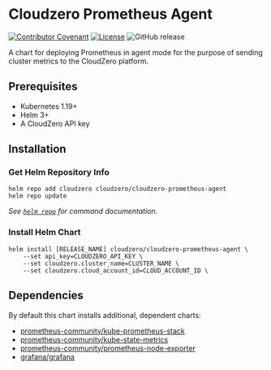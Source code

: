 # Cloudzero Prometheus Agent

[![Contributor Covenant](https://img.shields.io/badge/Contributor%20Covenant-2.1-4baaaa.svg)](CODE-OF-CONDUCT.md)
[![License](https://img.shields.io/badge/License-Apache%202.0-blue.svg)](LICENSE)
![GitHub release](https://img.shields.io/github/release/cloudzero/template-cloudzero-open-source.svg)

A chart for deploying Prometheus in agent mode for the purpose of sending cluster metrics to the CloudZero platform.

## Prerequisites

- Kubernetes 1.19+
- Helm 3+
- A CloudZero API key

## Installation

### Get Helm Repository Info

```console
helm repo add cloudzero cloudzero/cloudzero-prometheus-agent
helm repo update
```

_See [`helm repo`](https://helm.sh/docs/helm/helm_repo/) for command documentation._

### Install Helm Chart

```console
helm install [RELEASE_NAME] cloudzero/cloudzero-prometheus-agent \
    --set api_key=CLOUDZERO_API_KEY \
    --set cloudzero.cluster_name=CLUSTER_NAME \
    --set cloudzero.cloud_account_id=CLOUD_ACCOUNT_ID \
```

## Dependencies

By default this chart installs additional, dependent charts:

- [prometheus-community/kube-prometheus-stack](https://github.com/prometheus-community/helm-charts/tree/main/charts/kube-prometheus-stack)
- [prometheus-community/kube-state-metrics](https://github.com/prometheus-community/helm-charts/tree/main/charts/kube-state-metrics)
- [prometheus-community/prometheus-node-exporter](https://github.com/prometheus-community/helm-charts/tree/main/charts/prometheus-node-exporter)
- [grafana/grafana](https://github.com/grafana/helm-charts/tree/main/charts/grafana)
